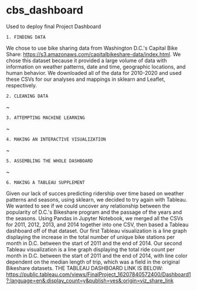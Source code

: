 # cbs_dashboard
Used to deploy final Project Dashboard

    1. FINDING DATA
We chose to use bike sharing data from Washington D.C.'s Capital Bike Share: https://s3.amazonaws.com/capitalbikeshare-data/index.html.
We chose this dataset because it provided a large volume of data with information on weather patterns, date and time, geographic locations, and human behavior.
We downloaded all of the data for 2010-2020 and used these CSVs for our analyses and mappings in sklearn and Leaflet, respectively.

    2. CLEANING DATA
~

    3. ATTEMPTING MACHINE LEARNING
~

    4. MAKING AN INTERACTIVE VISUALIZATION
~

    5. ASSEMBLING THE WHOLE DASHBOARD
~

    6. MAKING A TABLEAU SUPPLEMENT
Given our lack of succes predicting ridership over time based on weather patterns and seasons, using sklearn, we decided to try again with Tableau.
We wanted to see if we could uncover any relationship between the popularity of D.C.'s Bikeshare program and the passage of the years and the seasons.
Using Pandas in Jupyter Notebook, we merged all the CSVs for 2011, 2012, 2013, and 2014 together into one CSV, then based a Tableau dashboard off of that dataset.
Our first Tableau visualization is a line graph displaying the increase in the total number of unique bike stations per month in D.C. between the start of 2011 and the end of 2014.
Our second Tableau visualization is a line graph displaying the total ride count per month in D.C. between the start of 2011 and the end of 2014, with line color dependent on the median length of trip, which was a field in the original Bikeshare datasets.
THE TABLEAU DASHBOARD LINK IS BELOW:
https://public.tableau.com/views/FinalProject_16207840572400/Dashboard1?:language=en&:display_count=y&publish=yes&:origin=viz_share_link
